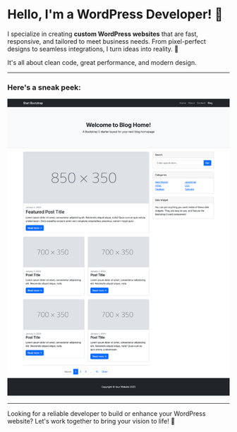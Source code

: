 # Hello, I'm a WordPress Developer! 🌟

I specialize in creating **custom WordPress websites** that are fast, responsive, and tailored to meet business needs. From pixel-perfect designs to seamless integrations, I turn ideas into reality. 🎯

It's all about clean code, great performance, and modern design.

---

### Here's a sneak peek:

![Demo](demo.png)

---

Looking for a reliable developer to build or enhance your WordPress website? Let's work together to bring your vision to life! 🙌